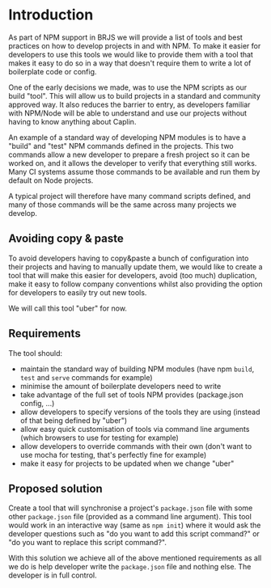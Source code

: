 # Introduction

As part of NPM support in BRJS we will provide a list of tools and best practices on how to develop projects in and with NPM. To make it easier for developers to use this tools we would like to provide them with a tool that makes it easy to do so in a way that doesn't require them to write a lot of boilerplate code or config.

One of the early decisions we made, was to use the NPM scripts as our build "tool". This will allow us to build projects in a standard and community approved way. It also reduces the barrier to entry, as developers familiar with NPM/Node will be able to understand and use our projects without having to know anything about Caplin.

An example of a standard way of developing NPM modules is to have a "build" and "test" NPM commands defined in the projects. This two commands allow a new developer to prepare a fresh project so it can be worked on, and it allows the developer to verify that everything still works. Many CI systems assume those commands to be available and run them by default on Node projects.

A typical project will therefore have many command scripts defined, and many of those commands will be the same across many projects we develop.

## Avoiding copy & paste

To avoid developers having to copy&paste a bunch of configuration into their projects and having to manually update them, we would like to create a tool that will make this easier for developers, avoid (too much) duplication, make it easy to follow company conventions whilst also providing the option for developers to easily try out new tools.

We will call this tool "uber" for now.

## Requirements

The tool should:

- maintain the standard way of building NPM modules (have npm `build`, `test` and `serve` commands for example)
- minimise the amount of boilerplate developers need to write
- take advantage of the full set of tools NPM provides (package.json config, ...)
- allow developers to specify versions of the tools they are using (instead of that being defined by "uber")
- allow easy quick customisation of tools via command line arguments (which browsers to use for testing for example)
- allow developers to override commands with their own (don't want to use mocha for testing, that's perfectly fine for example)
- make it easy for projects to be updated when we change "uber"

## Proposed solution

Create a tool that will synchronise a project's `package.json` file with some other `package.json` file (provided as a command line argument). This tool would work in an interactive way (same as `npm init`) where it would ask the developer questions such as "do you want to add this script command?" or "do you want to replace this script command?".

With this solution we achieve all of the above mentioned requirements as all we do is help developer write the `package.json` file and nothing else. The developer is in full control.
